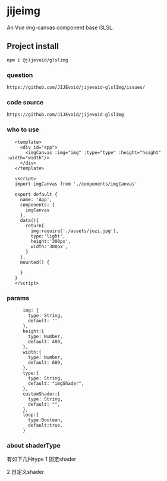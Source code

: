 # jijeimg

An Vue img-canvas component base GLSL.

## Project install
```
npm i @jijevoid/glslimg
```

### question 
```
https://github.com/JIJEvoid/jijevoid-glslImg/issues/
```

### code source
```
https://github.com/JIJEvoid/jijevoid-glslImg
```

### who to use
```
   <template>
     <div id="app">
       <imgCanvas :img="img" :type="type" :height="height" :width="width"/>
     </div>
   </template>
   
   <script>
   import imgCanvas from './components/imgCanvas'
   
   export default {
     name: 'App',
     components: {
       imgCanvas
     },
     data(){
       return{
         img:require('./assets/juzi.jpg'),
         type:'light',
         height:'300px',
         width:'300px',
       }
     },
     mounted() {
     
     }
   }
   </script>
```

### params
```
      img: {
        type: String,
        default: ''
      },
      height:{
        type: Number,
        default: 480,
      },
      width:{
        type: Number,
        default: 600,
      },
      type:{
        type: String,
        default: "imgShader",
      },
      customShader:{
        type: String,
        default: "",
      },
      loop:{
        type:Boolean,
        default:true,
      }
```
### about shaderType
有如下几种type
1 固定shader

2 自定义shader

